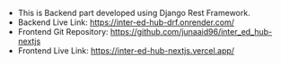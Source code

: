 - This is Backend part developed using Django Rest Framework.
- Backend Live Link: https://inter-ed-hub-drf.onrender.com/
- Frontend Git Repository: https://github.com/junaaid96/inter_ed_hub-nextjs
- Frontend Live Link: https://inter-ed-hub-nextjs.vercel.app/
